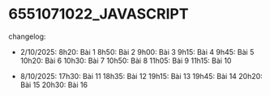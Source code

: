 # 6551071022_JAVASCRIPT

changelog:

- 2/10/2025:
8h20: Bài 1
8h50: Bài 2
9h00: Bài 3
9h15: Bài 4
9h45: Bài 5
10h20: Bài 6
10h30: Bài 7
10h50: Bài 8
11h05: Bài 9
11h15: Bài 10

- 8/10/2025:
17h30: Bài 11
18h35: Bài 12
19h15: Bài 13
19h45: Bài 14
20h20: Bài 15
20h30: Bài 16

